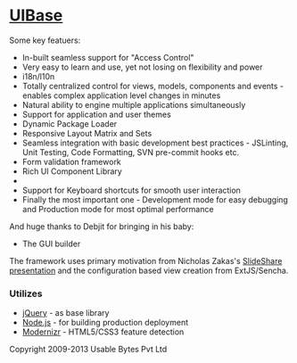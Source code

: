 # [UIBase](http://www.uibase.net)

Some key featuers:

- In-built seamless support for "Access Control"
- Very easy to learn and use, yet not losing on flexibility and power
- i18n/l10n
- Totally centralized control for views, models, components and events - enables complex application level changes in minutes
- Natural ability to engine multiple applications simultaneously
- Support for application and user themes
- Dynamic Package Loader
- Responsive Layout Matrix and Sets
- Seamless integration with basic development best practices - JSLinting, Unit Testing, Code Formatting, SVN pre-commit hooks etc.
- Form validation framework
- Rich UI Component Library
- 
- Support for Keyboard shortcuts for smooth user interaction
- Finally the most important one - Development mode for easy debugging and Production mode for most optimal performance

And huge thanks to Debjit for bringing in his baby:
- The GUI builder

The framework uses primary motivation from Nicholas Zakas's [SlideShare presentation](http://www.slideshare.net/nzakas/scalable-javascript-application-architecture) and the configuration based view creation from ExtJS/Sencha.

### Utilizes
* [jQuery](http://www.jquery.com) - as base library
* [Node.js](http://nodejs.org) - for building production deployment
* [Modernizr](http://modernizr.com) - HTML5/CSS3 feature detection

Copyright 2009-2013 Usable Bytes Pvt Ltd
